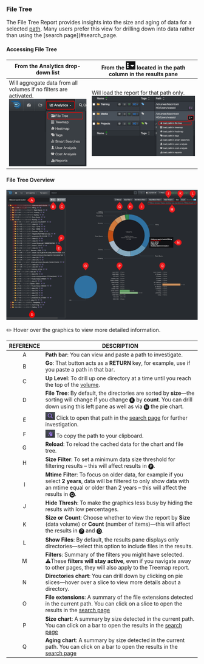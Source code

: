 <p id="filetree"></p>

### File Tree

The File Tree Report provides insights into the size and aging of data for a selected [path](#path). Many users prefer this view for drilling down into data rather than using the [search page](#search_page. 

#### Accessing File Tree

| From the **Analytics** drop-down list | From the <img src="images/icon_more.png" width="25"> located in the path column in the results pane |
| --- | --- |
| Will aggregate data from all volumes if no filters are activated.<br> <img src="images/analytics_select_file_tree.png" width="300"> | Will load the report for that path only.<br><img src="images/image_analytics_file_tree_access_via_results_pane_20230215.png" width="600"> |

#### File Tree Overview

![Image: File Tree Report Overview](images/analytics_file_tree_2025.png)

✏️ Hover over the graphics to view more detailed information.

| REFERENCE | DESCRIPTION |
| :---: | --- |
| A | **Path bar**: You can view and paste a path to investigate. |
| B | **Go**: That button acts as a  **RETURN**  key, for example, use if you paste a path in that bar. |
| C | **Up Level**: To drill up one directory at a time until you reach the top of the [volume](#volume). |
| D | **File Tree**: By default, the directories are sorted by **size**—the sorting will change if you change 🅚 by **count**. You can drill down using this left pane as well as via 🅝 the pie chart. |
| E | <img src="images/icon_magnifying_glass.png" width="25"> Click to open that path in the [search page](#search_page) for further investigation. |
| F | <img src="images/icon_clipboard_purple.png" width="25"> To copy the path to your clipboard. |
| G | **Reload**: To reload the cached data for the chart and file tree. |
| H | **Size Filter**: To set a minimum data size threshold for filtering results – this will affect results in 🅟. |
| I | **Mtime Filter**: To focus on older data, for example if you select **2 years**, data will be filtered to only show data with an mtime equal or older than 2 years – this will affect the results in 🅠. |
| J | **Hide Thresh**: To make the graphics less busy by hiding the results with low percentages. |
| K | **Size or Count**: Choose whether to view the report by **Size** (data volume) or **Count** (number of items)—this will affect the results in 🅟 and 🅠. |
| L | **Show Files**: By default, the results pane displays only directories—select this option to include files in the results. |
| M | **Filters**: Summary of the filters you might have selected.<br>⚠️These **filters will stay active**, even if you navigate away to other pages, they will also apply to the Treemap report. |
| N | **Directories chart**: You can drill down by clicking on pie slices—hover over a slice to view more details about a directory. |
| O | **File extensions**: A summary of the file extensions detected in the current path. You can click on a slice to open the results in the [search page](#search_page) |
| P | **Size chart**: A summary by size detected in the current path. You can click on a bar to open the results in the [search page](#search_page) |
| Q | **Aging chart**: A summary by size detected in the current path. You can click on a bar to open the results in the [search page](#search_page) |

